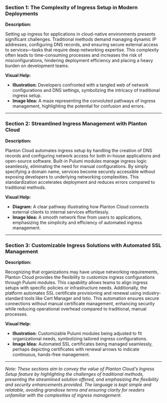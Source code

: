 ### Section 1: The Complexity of Ingress Setup in Modern Deployments

**Description:**

Setting up ingress for applications in cloud-native environments presents significant challenges. Traditional methods
demand managing dynamic IP addresses, configuring DNS records, and ensuring secure external access to services—tasks
that require deep networking expertise. This complexity often leads to time-consuming processes and increases the risk
of misconfigurations, hindering deployment efficiency and placing a heavy burden on development teams.

**Visual Help:**

- **Illustration:** Developers confronted with a tangled web of network configurations and DNS settings, symbolizing the
  intricacy of traditional ingress setup.
- **Image Idea:** A maze representing the convoluted pathways of ingress management, highlighting the potential for
  confusion and errors.

---

### Section 2: Streamlined Ingress Management with Planton Cloud

**Description:**

Planton Cloud automates ingress setup by handling the creation of DNS records and configuring network access for both
in-house applications and open-source software. Built-in Pulumi modules manage ingress logic seamlessly, eliminating the
need for manual configurations. By simply specifying a domain name, services become securely accessible without exposing
developers to underlying networking complexities. This standardization accelerates deployment and reduces errors
compared to traditional methods.

**Visual Help:**

- **Diagram:** A clear pathway illustrating how Planton Cloud connects external clients to internal services
  effortlessly.
- **Image Idea:** A smooth network flow from users to applications, emphasizing the simplicity and efficiency of
  automated ingress management.

---

### Section 3: Customizable Ingress Solutions with Automated SSL Management

**Description:**

Recognizing that organizations may have unique networking requirements, Planton Cloud provides the flexibility to
customize ingress configurations through Pulumi modules. This capability allows teams to align ingress setups with
specific policies or infrastructure needs. Additionally, the platform automates SSL certificate provisioning and renewal
using industry-standard tools like Cert Manager and Istio. This automation ensures secure connections without manual
certificate management, enhancing security while reducing operational overhead compared to traditional, manual
processes.

**Visual Help:**

- **Illustration:** Customizable Pulumi modules being adjusted to fit organizational needs, symbolizing tailored ingress
  configurations.
- **Image Idea:** Automated SSL certificates being managed seamlessly, perhaps depicting certificates with renewal
  arrows to indicate continuous, hands-free management.

---

*Note: These sections aim to convey the value of Planton Cloud's Ingress Setup feature by highlighting the challenges of
traditional methods, presenting the streamlined solution offered, and emphasizing the flexibility and security
enhancements provided. The language is kept simple and relatable, avoiding grandiose terms and ensuring clarity for
readers unfamiliar with the complexities of ingress management.*
